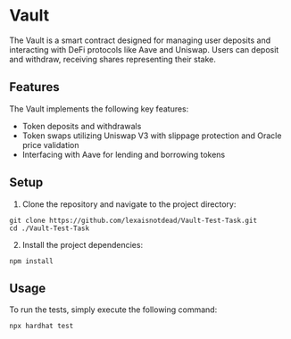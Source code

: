 # Vault

The Vault is a smart contract designed for managing user deposits and interacting with DeFi protocols like Aave and Uniswap. Users can deposit and withdraw, receiving shares representing their stake. 

## Features
The Vault implements the following key features:
* Token deposits and withdrawals
* Token swaps utilizing Uniswap V3 with slippage protection and Oracle price validation
* Interfacing with Aave for lending and borrowing tokens

## Setup
1. Clone the repository and navigate to the project directory:

```shell
git clone https://github.com/lexaisnotdead/Vault-Test-Task.git
cd ./Vault-Test-Task
```

2. Install the project dependencies:
```shell
npm install
```

## Usage
To run the tests, simply execute the following command:
```shell
npx hardhat test
```